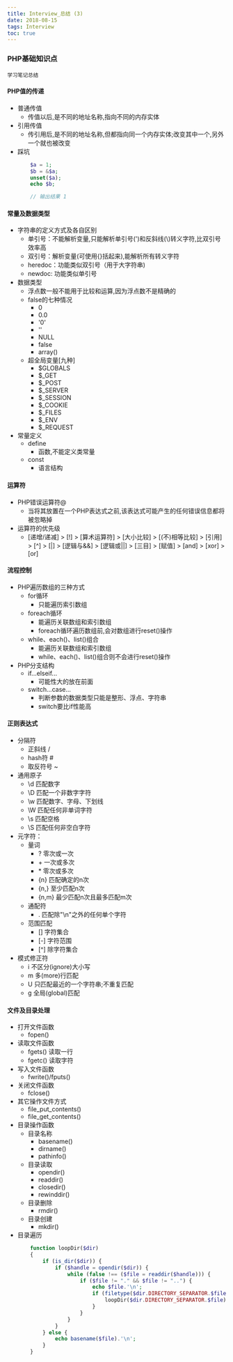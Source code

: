 ```yaml
---
title: Interview_总结 (3)
date: 2018-08-15
tags: Interview
toc: true
---
```


### PHP基础知识点
    学习笔记总结

<!-- more -->

#### PHP值的传递
- 普通传值
    * 传值以后,是不同的地址名称,指向不同的内存实体
- 引用传值
    * 传引用后,是不同的地址名称,但都指向同一个内存实体;改变其中一个,另外一个就也被改变
- 踩坑
    ```php
        $a = 1;
        $b = &$a;
        unset($a);
        echo $b; 

        // 输出结果 1
    ```

#### 常量及数据类型
- 字符串的定义方式及各自区别
    * 单引号：不能解析变量,只能解析单引号(\')和反斜线(\\)转义字符,比双引号效率高
    * 双引号：解析变量(可使用{}括起来),能解析所有转义字符
    * heredoc：功能类似双引号（用于大字符串)
    * newdoc: 功能类似单引号
- 数据类型
    * 浮点数一般不能用于比较和运算,因为浮点数不是精确的
    * false的七种情况
        * 0
        * 0.0
        * '0'
        * ''
        * NULL
        * false
        * array()
    * 超全局变量[九种]
        * $GLOBALS
        * $_GET
        * $_POST
        * $_SERVER
        * $_SESSION
        * $_COOKIE
        * $_FILES
        * $_ENV
        * $_REQUEST
- 常量定义
    * define
        * 函数,不能定义类常量
    * const
        * 语言结构

#### 运算符
- PHP错误运算符@
    * 当将其放置在一个PHP表达式之前,该表达式可能产生的任何错误信息都将被忽略掉
- 运算符的优先级
    * [递增/递减] > [!] > [算术运算符] > [大小比较] > [(不)相等比较] > [引用] > [^] > [|] > [逻辑与&&] > [逻辑或||] > [三目] > [赋值] > [and] > [xor] > [or]

#### 流程控制
- PHP遍历数组的三种方式
    * for循环
        * 只能遍历索引数组
    * foreach循环
        * 能遍历关联数组和索引数组
        * foreach循环遍历数组前,会对数组进行reset()操作
    * while、each()、list()组合
        * 能遍历关联数组和索引数组
        * while、each()、list()组合则不会进行reset()操作
- PHP分支结构
    * if...elseif... 
        * 可能性大的放在前面
    * switch...case...
        * 判断参数的数据类型只能是整形、浮点、字符串
        * switch要比if性能高

#### 正则表达式
- 分隔符
    * 正斜线 /
    * hash符 #
    * 取反符号 ~
- 通用原子
    * \d 匹配数字
    * \D 匹配一个非数字字符
    * \w 匹配数字、字母、下划线
    * \W 匹配任何非单词字符
    * \s 匹配空格
    * \S 匹配任何非空白字符
- 元字符：
    * 量词
        * ? 零次或一次
        * \+ 一次或多次
        * \* 零次或多次
        * {n} 匹配确定的n次
        * {n,} 至少匹配n次
        * {n,m} 最少匹配n次且最多匹配m次
    * 通配符
        * . 匹配除"\n"之外的任何单个字符
    * 范围匹配
        * [] 字符集合
        * [-] 字符范围
        * [^] 除字符集合
- 模式修正符
    * i 不区分(ignore)大小写
    * m 多(more)行匹配
    * U 只匹配最近的一个字符串;不重复匹配 
    * g 全局(global)匹配

#### 文件及目录处理
- 打开文件函数
    * fopen()
- 读取文件函数
    * fgets() 读取一行
    * fgetc() 读取字符
- 写入文件函数
    * fwrite()/fputs()
- 关闭文件函数
    * fclose()
- 其它操作文件方式
    * file_put_contents()
    * file_get_contents()
- 目录操作函数
    * 目录名称
        * basename()
        * dirname()
        * pathinfo()
    * 目录读取
        * opendir()
        * readdir()
        * closedir()
        * rewinddir()
    * 目录删除
        * rmdir()
    * 目录创建
        * mkdir()
- 目录遍历
    ```php
        function loopDir($dir)
        {
            if (is_dir($dir)) {
                if ($handle = opendir($dir)) {
                    while (false !== ($file = readdir($handle))) {
                        if ($file != "." && $file != "..") {
                            echo $file.'\n';
                            if (filetype($dir.DIRECTORY_SEPARATOR.$file === 'dir')) {
                                loopDir($dir.DIRECTORY_SEPARATOR.$file);
                            }
                        }
                    }
                }
            } else {
                echo basename($file).'\n';
            }
        }
    ```
